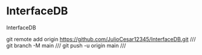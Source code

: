 # InterfaceDB
InterfaceDB

git remote add origin https://github.com/JulioCesar12345/InterfaceDB.git ///
git branch -M main ///
git push -u origin main ///
